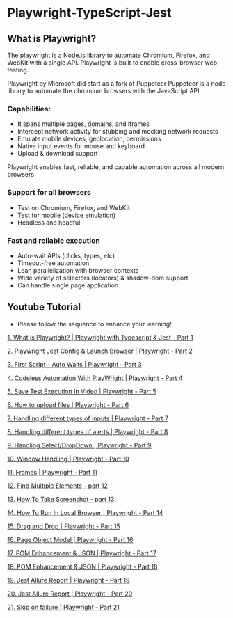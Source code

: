 # Playwright-TypeScript-Jest
## What is Playwright?
The playwright is a Node.js library to automate Chromium, Firefox, and WebKit with a single API. Playwright is built to enable cross-browser web testing.

Playwright by Microsoft did start as a fork of Puppeteer
Puppeteer is a node library to automate the chromium browsers with the JavaScript API
### Capabilities:
* It spans multiple pages, domains, and iframes
* Intercept network activity for stubbing and mocking network requests
* Emulate mobile devices, geolocation, permissions
* Native input events for mouse and keyboard
* Upload & download support

Playwright enables fast, reliable, and capable automation across all modern browsers

### Support for all browsers
* Test on Chromium, Firefox, and WebKit
* Test for mobile (device emulation)
* Headless and headful

### Fast and reliable execution
* Auto-wait APIs (clicks, types, etc)
* Timeout-free automation
* Lean parallelization with browser contexts
* Wide variety of selectors (locators) & shadow-dom support
* Can handle single page application

## Youtube Tutorial
* Please follow the sequence to enhance your learning!

[1. What is Playwright? | Playwright with Typescript & Jest - Part 1](https://youtu.be/zY-IoTYcbWs)

[2. Playwright Jest Config & Launch Browser | Playwright - Part 2](https://youtu.be/DbdqflN3dJ4)

[3. First Script - Auto Waits | Playwright - Part 3](https://youtu.be/9xEzNdG4XaQ)

[4. Codeless Automation With PlayWright | Playwright - Part 4](https://youtu.be/gb43GiWwQKg)

[5. Save Test Execution In Video | Playwright - Part 5](https://youtu.be/0125rwgsBP8)

[6. How to upload files | Playwright - Part 6](https://youtu.be/e8jfjV71E6Q)

[7. Handling different types of inputs | Playwright - Part 7](https://youtu.be/Slv5fuTrIZg)

[8. Handling different types of alerts | Playwright - Part 8](https://youtu.be/RzBlwacFIl0)

[9. Handling Select/DropDown | Playwright - Part 9](https://youtu.be/IubdSQFOdiU)

[10. Window Handling | Playwright - Part 10](https://youtu.be/DyHQ3G442jY)

[11. Frames | Playwright - Part 11](https://youtu.be/Vqm-8G81W8w)

[12. Find Multiple Elements - part 12](https://youtu.be/54OwsiRa_eE)

[13. How To Take Screenshot - part 13](https://youtu.be/G650JxukN1A)

[14. How To Run In Local Browser | Playwright - Part 14](https://youtu.be/5LrRFHI81o4)

[15. Drag and Drop | Playwright - Part 15](https://youtu.be/0wFkhkdcT8A)

[16. Page Object Model | Playwright - Part 16](https://youtu.be/WSd6-X-n6P8)

[17. POM Enhancement & JSON | Playwright - Part 17](https://youtu.be/00xGOpnOzds)

[18. POM Enhancement & JSON | Playwright - Part 18](https://youtu.be/w05KGL8G0f4)

[19. Jest Allure Report |  Playwright - Part 19](https://youtu.be/tjpSkaBq9c0)

[20. Jest Allure Report |  Playwright - Part 20](https://youtu.be/xffrNccLIso)

[21. Skip on failure |  Playwright - Part 21](https://youtu.be/4-IBKtbAxlg)
